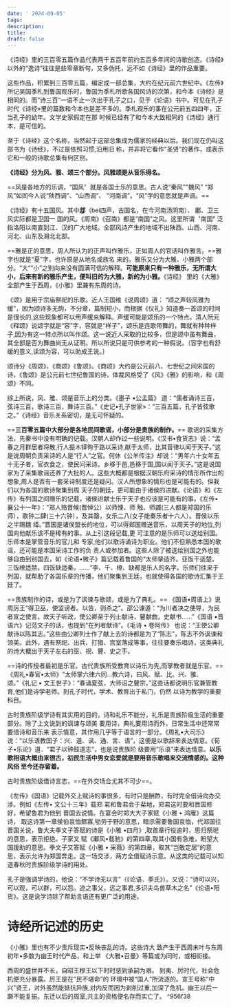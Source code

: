 ```yaml
---
date: ' 2024-09-05'
tags: 
description: 
title: 
draft: false
---
```

《诗经》⾥的三百零五篇作品代表两千五百年前约五百多年间的诗歌创造。《诗经》以外的“逸诗”往往是些零章断句，又多伪托，远不如《诗经》⾥的作品重要。

这些作品，积累到三百零五篇，编定成⼀部总集，⼤约在纪元前六世纪中。《左传》所记吴国季札到鲁国观乐时，鲁国为季札所歌各国风诗的次第，和今本《诗经》是相同的。⽽“诗三百”⼀语不⽌⼀次出于孔⼦之口，见于《论语》书中。可见在孔⼦时代《诗经»⾥的篇数和今本也是差不多的。季札观乐的事在公元前五四四年，正当孔⼦的幼年。⽂学史家假定在那 时候已经有了和今本⼤致相同的《诗经》通⾏本，是可信的。

⾄于《诗经》这个名称，当然起于这部总集成为儒家的经典以后。我们现在仍叫这部书为《诗经》，不过是依照习惯,沿⽤旧 称，并⾮将它看作"圣贤”的著作，或表⽰它和⼀般的诗歌总集有何区别。

**《诗经》分为风、雅、颂三个部分。风雅颂是从⾳乐得名。**


==风是各地⽅的乐调，“国风〞就是各国⼠乐的意思。古⼈说“秦风”"魏风” “郑风”如同今⼈说“陕西调”、“⼭西调”、 "河南调”。“风”字的意思就是声调。==

《诗经》有⼗五国风。其中**邶**（bei四声，古国名，在今河南汤阴南）、 鄘、卫三风实际都是卫国⼀ 国的风。《周南》《召南》都是“南国”之风。这⾥所谓〝南国” 泛指洛阳以南直到江、汉的⼴⼤地域。全部风诗产⽣的地域不出陕西、⼭西、河南、河北、⼭东及湖北北部。

==雅是正的意思，周⼈所认为的正声叫作雅乐，正如周⼈的官话叫作雅⾔。==雅字也就是“夏”字，也许原是从地名或族名 来的。雅乐又分为⼤雅、⼩雅两个部分。“⼤““⼩”之别向来没有圆满可信的解释。**可能原来只有⼀种雅乐，⽆所谓⼤⼩，后来有新的雅乐产⽣，便叫旧的为⼤雅，新的为⼩雅。**《诗经》 ⾥的《⼤雅》全部产⽣于西周，《⼩雅》⾥兼有东周的诗。

《颂》是⽤于宗庙祭祀的乐歌。近⼈王国维《说周颂》道： “颂之声较风雅为缓”，因为颂诗多⽆韵，不分章，篇制短⼩，⽽根据《仪礼》知道奏⼀⾸颂的时间是很长的,这些现象都可以⽤声缓来解释。声缓可能是颂乐的⼀个特点。清⼈阮元《释颂》说颂字就是“容”字，容就是“样⼦”，颂乐是连歌带舞的，舞就有种种样⼦,因为有这⼀特点所以叫作颂。这⼀说近⼈采取的⽐较多，但是颂中虽有舞曲，其全部是否为舞曲尚⽆从证明。所以所说只是可供参考的⼀种假说。（容字也有舒缓的意义,读颂为容，可以助成王说。〕

颂诗分《周颂》、《商颂》《鲁颂》。《商颂》⼤约是公元前八、七世纪之间宋国的诗，《鲁颂》是公元前七世纪鲁国的诗，体裁风格受了《风》《雅》的影响，和《周颂》不同。

综上所说，风、雅、颂是⾳乐上的分类。《墨⼦ •公孟篇》 道：“儒者诵诗三百，弦诗三百，歌诗三百，舞诗三百。”《史记•孔⼦世家»：“三百五篇，孔⼦皆弦歌之。”《诗经》⾳乐关系密切，是⽆可怀疑的。

==**三百零五篇中⼤部分是各地民间歌谣，⼩部分是贵族的制作。**== 歌谣的采集⽅法，先秦书中没有明确的记载。汉朝⼈却作过⼀些说明。《汉书•⾷货志》说：“盂春之⽉群居者将散,⾏⼈振⽊铎徇于路以采诗,献于太师，⽐其⾳律以闻于天⼦。”这是说周朝负责采诗的⼈是“⾏⼈”之官。何休《公⽺传注》却说：“男年六⼗⼥年五⼗⽆⼦者，官⾐⾷之，使民问采诗。乡移于⾢,⾢移于国,国以闻于天⼦。”这是说国家为了采集歌谣还养了⼤批的⼈。这些⼤概都是根据汉朝乐府采诗的情形所作出的想象,周⼈是否有⼀套采诗制度还是疑问。汉⼈所想象的情形也是可能有的。但我们以为各国的歌诗聚集到周 天⼦的朝廷，更可能由于诸侯的进献。《论语》和《左传》有列国之间赠乐的记载，诸侯进献⼠乐于天⼦也应该是可能有的事。《左传• 襄公⼗⼀年》：“郑⼈赂晋候(晋悼公）以师悝、师 触、师蠲(三⼈都是郑国的乐师），歌钟⼆肆(三⼗六钟），及其罄，⼥乐⼆⼋(⼥⼦能奏乐者⼗六⼈）。晋侯以乐之半赐魏 绛。”晋国是诸侯盟⻓的地位，可以得郑国赠送⾳乐，以周天⼦的地位,列国向他献乐该不是稀有的事。从上引这段记载,更 可注意的是乐师可以送给别国。乐师本是掌管⾳乐的官⼉和 专家,他们以歌诗诵诗为职业。他们不但熟悉本国的歌谣，还可能是本国采诗⼯作的负 责⼈或参加者。这些⼈除了被送给别国之外也能够⾃由到别国去，如《论语•微⼦》篇记载着鲁国的“太师挚适⻬。亚饭干适楚。三饭缭适禁。四饭缺适秦。……“李、千、缭、缺都是乐⼈的名字。乐师们往来于列国，就帮助了各国乐章的传播，他们聚集到王廷，也就使得各国的歌诗汇集于王廷了。 

==贵族制作的诗，或是为了讽谏与歌颂，或是为了典礼。== 《国语•周语上》说周厉王“得卫巫，使监谤者。以告，则杀之”。邵公谏道：“为川者决之使导，为民者宣之使⾔。故天⼦听政，使公卿⾄于列⼠献诗，瞽献曲，史献书……”《国语 •晋 语六》记范⽂⼦的话，也提到“在列者献诗”。《⽑诗 • 卷阿传》 也说：“王使公卿献诗以陈其志。”这些由公卿列⼠作了献上去的诗都是为了“陈志”，陈志不外讽谏和领美。此外，遇有祭祀、出兵、打猎、宫室落成等事，往往要奏乐唱诗，这类典礼的诗⼤概出于天⼦左右的巫、祝、瞽、史之⼿。

==诗的传授者最初是乐官。古代贵族所受教育以诗乐为先,⽽掌教者就是乐官。==《周礼•春官•太师》“太师掌六律六同…教六诗，曰风、赋、⽐、兴、雅、颂。”《礼记 • ⽂王世⼦》：“春诵夏弦，⼤师诏之瞽宗。”这些话都说明乐官兼管教 育,他们是诗学⽼师。到孔⼦时代，学术、教育出于私门，仍然 以诗为教学的重要科⽬。



古时贵族阶级学诗有其实⽤的⽬的，诗和礼乐不能分，礼乐是贵族阶级⽣活的重要部分。除了上⽂说到的讽谏与颂美 要⽤诗，典礼要⽤诗⽽外，⽇常⽣活中还常常要借诗和⾳乐来 表示情意，其作⽤⼏乎等于语⾔的⼀部分。《周礼•⼤司乐》说：“以乐语教国⼦：兴、道、讽、通、⾔、语”，这便是以歌辞来表达情意。《荀⼦•乐论》道．“君⼦以钟⿎道志”，也是说贵族阶 级要⽤“乐语”来表达情意。**以乐歌相语⼤概由来很古，初⺠⽣活中男⼥恋爱就是要⽤⾳乐歌唱来交流情感的。这种⻛俗 ⾄今还存留着。**


古时贵族阶级借诗⾔志，==在外交场合尤其不可少==。

《左传》《国语》记载外交上赋诗的事很多，有时只是酬酢，有时完全借诗向办交涉。例如《左传• ⽂公⼗三年》载郑 君和鲁君会于棐地，郑君这时要和晋国修好，希望鲁君为他到 晋国去说情。在宴会时郑⼤⼤⼦家赋《⼩雅 • 鸿雁》这篇诗， 取这诗第⼀章侯伯哀恤鳏寡,劬劳于野的意思，暗示需要鲁国哀恤，代郑国往晋国关说，鲁⼤夫季⽂⼦答赋的诗是《⼩雅 •四⽉》,取⾸章⾏役逾时，思归祭祀的意思，表示拒绝。⼦家叉 赋《鄘⻛•载驰》的第四章,取其⼩国有急难，盼望⼤国援助的意思。季⽂⼦又答赋《⼩雅 • 采薇》的第四章，取其“岂敢定居”的意思，表⽰允许为郑国奔⾛。这⼀场交涉，两⽅全借赋诗示意。从这类的记载可以知道春秋时贵族阶级学诗的⽤处。

孔⼦是强调学诗的，他说：“不学诗⽆以⾔”（《论语．季⽒》）。又说：“诗可以兴，可以观，可以群，可以怨。迹之事⽗，远之事君,多识夫鸟兽草⽊之名”《论语•阳货》。这是说学诗除了帮助⾔语还有更⼴泛的⽤途。


# 诗经所记述的历史


《⼩雅》⾥也有不少责斥现实•反映丧乱的诗。这些诗⼤ 致产⽣于西周末叶与东周初年•多数为幽王时代产品，和上举 《⼤雅•召曼》等篇或为同时，或相街接。

西周的盛世并不长，⾃昭王穆王以下时时感到承嗣为艰。 到夷、厉时代，社会危机便充分暴露。厉王是在”民不堪命”的 环境中被“国⼈”所流逐的。宣王号称“中兴”贤王，对外虽然能抵抗异族,对内反⽽因为剥削过重,加深了危机。幽王以后⼀蹶不能复振。东迁以后的周室,共主的资格便名存⽽实亡了。 ^956f38
